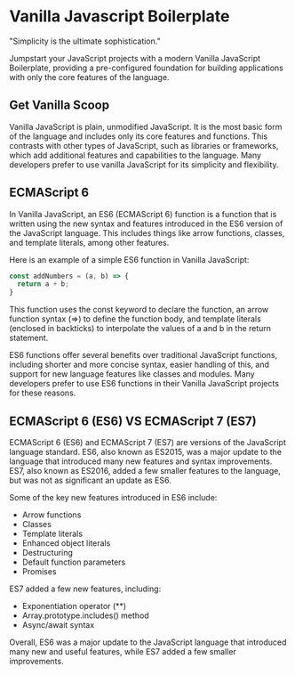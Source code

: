 # Vanilla Javascript Boilerplate

"Simplicity is the ultimate sophistication."

Jumpstart your JavaScript projects with a modern Vanilla JavaScript Boilerplate, providing a pre-configured foundation for building applications with only the core features of the language.

## Get Vanilla Scoop

Vanilla JavaScript is plain, unmodified JavaScript. It is the most basic form of the language and includes only its core features and functions. This contrasts with other types of JavaScript, such as libraries or frameworks, which add additional features and capabilities to the language. Many developers prefer to use vanilla JavaScript for its simplicity and flexibility.

## ECMAScript 6

In Vanilla JavaScript, an ES6 (ECMAScript 6) function is a function that is written using the new syntax and features introduced in the ES6 version of the JavaScript language. This includes things like arrow functions, classes, and template literals, among other features.

Here is an example of a simple ES6 function in Vanilla JavaScript:

```js
const addNumbers = (a, b) => {
  return a + b;
}
```

This function uses the const keyword to declare the function, an arrow function syntax (=>) to define the function body, and template literals (enclosed in backticks) to interpolate the values of a and b in the return statement.

ES6 functions offer several benefits over traditional JavaScript functions, including shorter and more concise syntax, easier handling of this, and support for new language features like classes and modules. Many developers prefer to use ES6 functions in their Vanilla JavaScript projects for these reasons.

## ECMAScript 6 (ES6) VS ECMAScript 7 (ES7)

ECMAScript 6 (ES6) and ECMAScript 7 (ES7) are versions of the JavaScript language standard. ES6, also known as ES2015, was a major update to the language that introduced many new features and syntax improvements. ES7, also known as ES2016, added a few smaller features to the language, but was not as significant an update as ES6.

Some of the key new features introduced in ES6 include:

- Arrow functions
- Classes
- Template literals
- Enhanced object literals
- Destructuring
- Default function parameters
- Promises

ES7 added a few new features, including:

- Exponentiation operator (**)
- Array.prototype.includes() method
- Async/await syntax

Overall, ES6 was a major update to the JavaScript language that introduced many new and useful features, while ES7 added a few smaller improvements.

